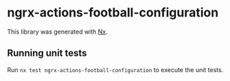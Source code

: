# ngrx-actions-football-configuration

This library was generated with [Nx](https://nx.dev).

## Running unit tests

Run `nx test ngrx-actions-football-configuration` to execute the unit tests.
